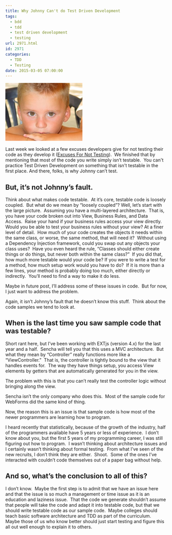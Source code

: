 ```yaml
---
title: Why Johnny Can't do Test Driven Development
tags:
  - bdd
  - tdd
  - test driven development
  - testing
url: 2971.html
id: 2971
categories:
  - TDD
  - Testing
date: 2015-03-05 07:00:00
---
```


![ppl-kid-05](/uploads/2015/02/ppl-kid-05.jpg "ppl-kid-05")

Last week we looked at a few excuses developers give for not testing their code as they develop it ([Excuses For Not Testing](/excuses-for-not-testing/)).  We finished that by mentioning that most of the code you write simply isn’t testable.  You can't practice Test Driven Development on something that isn't testable in the first place. And there, folks, is why Johnny can’t test.

<!-- more -->

But, it’s not Johnny’s fault.
-----------------------------

Think about what makes code testable.  At it’s core, testable code is loosely coupled.  But what do we mean by “loosely coupled”? Well, let’s start with the large picture.  Assuming you have a multi-layered architecture.  That is, you have your code broken out into View, Business Rules, and Data Access.  Raise your hand if your business rules access your view directly.  Would you be able to test your business rules without your view? At a finer level of detail.  How much of your code creates the objects it needs within the same class, or worse, the same method, that will need it?  Without using a Dependency Injection framework, could you swap out any objects your class uses?  Have you even heard the rule, “Classes should either create things or do things, but never both within the same class?”  If you did that, how much more testable would your code be? If you were to write a test for a method, how much setup work would you have to do?  If it is more than a few lines, your method is probably doing too much, either directly or indirectly.  You’ll need to find a way to make it do less.

Maybe in future post, I’ll address some of these issues in code.  But for now, I just want to address the problem.

Again, it isn’t Johnny’s fault that he doesn’t know this stuff.  Think about the code samples we tend to look at.

When is the last time you saw sample code that was testable?
------------------------------------------------------------

Short rant here, but I’ve been working with EXTjs (version 4.x) for the last year and a half.  Sencha will tell you that this uses a MVC architecture.  But what they mean by “Controller” really functions more like a “ViewController.”  That is, the controller is tightly bound to the view that it handles events for.  The way they have things setup, you access View elements by getters that are automatically generated for you in the view.

The problem with this is that you can’t really test the controller logic without bringing along the view.

Sencha isn’t the only company who does this.  Most of the sample code for WebForms did the same kind of thing.

Now, the reason this is an issue is that sample code is how most of the newer programmers are learning how to program.

I heard recently that statistically, because of the growth of the industry, half of the programmers available have 5 years or less of experience.  I don’t know about you, but the first 5 years of my programming career, I was still figuring out how to program.  I wasn’t thinking about architecture issues and I certainly wasn’t thinking about formal testing.  From what I’ve seen of the new recruits, I don’t think they are either.  Shoot.  Some of the ones I’ve interacted with couldn’t code themselves out of a paper bag without help.

And so, what’s the conclusion to all of this?
---------------------------------------------

I don’t know.  Maybe the first step is to admit that we have an issue here and that the issue is so much a management or time issue as it is an education and laziness issue.  That the code we generate shouldn’t assume that people will take the code and adapt it into testable code, but that we should write testable code as our sample code.  Maybe colleges should teach basic software architecture and TDD as part of the curriculum.  Maybe those of us who know better should just start testing and figure this all out well enough to explain it to others.
